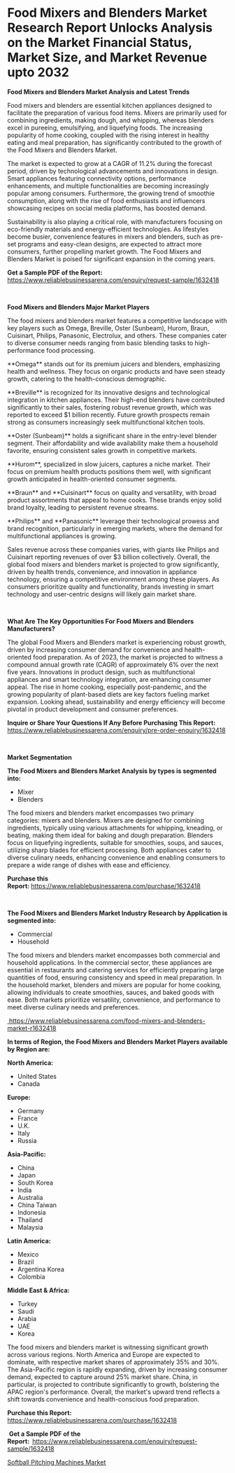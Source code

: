 <p><h1>Food Mixers and Blenders Market Research Report Unlocks Analysis on the Market Financial Status, Market Size, and Market Revenue upto 2032</h1></p><p><strong>Food Mixers and Blenders Market Analysis and Latest Trends</strong></p>
<p><p>Food mixers and blenders are essential kitchen appliances designed to facilitate the preparation of various food items. Mixers are primarily used for combining ingredients, making dough, and whipping, whereas blenders excel in pureeing, emulsifying, and liquefying foods. The increasing popularity of home cooking, coupled with the rising interest in healthy eating and meal preparation, has significantly contributed to the growth of the Food Mixers and Blenders Market.</p><p>The market is expected to grow at a CAGR of 11.2% during the forecast period, driven by technological advancements and innovations in design. Smart appliances featuring connectivity options, performance enhancements, and multiple functionalities are becoming increasingly popular among consumers. Furthermore, the growing trend of smoothie consumption, along with the rise of food enthusiasts and influencers showcasing recipes on social media platforms, has boosted demand.</p><p>Sustainability is also playing a critical role, with manufacturers focusing on eco-friendly materials and energy-efficient technologies. As lifestyles become busier, convenience features in mixers and blenders, such as pre-set programs and easy-clean designs, are expected to attract more consumers, further propelling market growth. The Food Mixers and Blenders Market is poised for significant expansion in the coming years.</p></p>
<p><strong>Get a Sample PDF of the Report:&nbsp;</strong> <a href="https://www.reliablebusinessarena.com/enquiry/request-sample/1632418?utm_campaign=2095&utm_medium=2&utm_source=Github&utm_content=ia&utm_term=21022025&utm_id=food-mixers-and-blenders">https://www.reliablebusinessarena.com/enquiry/request-sample/1632418</a></p>
<p>&nbsp;</p>
<p><strong>Food Mixers and Blenders Major Market Players</strong></p>
<p><p>The food mixers and blenders market features a competitive landscape with key players such as Omega, Breville, Oster (Sunbeam), Hurom, Braun, Cuisinart, Philips, Panasonic, Electrolux, and others. These companies cater to diverse consumer needs ranging from basic blending tasks to high-performance food processing.</p><p>**Omega** stands out for its premium juicers and blenders, emphasizing health and wellness. They focus on organic products and have seen steady growth, catering to the health-conscious demographic.</p><p>**Breville** is recognized for its innovative designs and technological integration in kitchen appliances. Their high-end blenders have contributed significantly to their sales, fostering robust revenue growth, which was reported to exceed $1 billion recently. Future growth prospects remain strong as consumers increasingly seek multifunctional kitchen tools.</p><p>**Oster (Sunbeam)** holds a significant share in the entry-level blender segment. Their affordability and wide availability make them a household favorite, ensuring consistent sales growth in competitive markets.</p><p>**Hurom**, specialized in slow juicers, captures a niche market. Their focus on premium health products positions them well, with significant growth anticipated in health-oriented consumer segments.</p><p>**Braun** and **Cuisinart** focus on quality and versatility, with broad product assortments that appeal to home cooks. These brands enjoy solid brand loyalty, leading to persistent revenue streams.</p><p>**Philips** and **Panasonic** leverage their technological prowess and brand recognition, particularly in emerging markets, where the demand for multifunctional appliances is growing.</p><p>Sales revenue across these companies varies, with giants like Philips and Cuisinart reporting revenues of over $3 billion collectively. Overall, the global food mixers and blenders market is projected to grow significantly, driven by health trends, convenience, and innovation in appliance technology, ensuring a competitive environment among these players. As consumers prioritize quality and functionality, brands investing in smart technology and user-centric designs will likely gain market share.</p></p>
<p>&nbsp;</p>
<p><strong>What Are The Key Opportunities For Food Mixers and Blenders Manufacturers?</strong></p>
<p><p>The global Food Mixers and Blenders market is experiencing robust growth, driven by increasing consumer demand for convenience and health-oriented food preparation. As of 2023, the market is projected to witness a compound annual growth rate (CAGR) of approximately 6% over the next five years. Innovations in product design, such as multifunctional appliances and smart technology integration, are enhancing consumer appeal. The rise in home cooking, especially post-pandemic, and the growing popularity of plant-based diets are key factors fueling market expansion. Looking ahead, sustainability and energy efficiency will become pivotal in product development and consumer preferences.</p></p>
<p><strong>Inquire or Share Your Questions If Any Before Purchasing This Report:</strong> <a href="https://www.reliablebusinessarena.com/enquiry/pre-order-enquiry/1632418?utm_campaign=2095&utm_medium=2&utm_source=Github&utm_content=ia&utm_term=21022025&utm_id=food-mixers-and-blenders">https://www.reliablebusinessarena.com/enquiry/pre-order-enquiry/1632418</a></p>
<p>&nbsp;</p>
<p><strong>Market Segmentation</strong></p>
<p><strong>The Food Mixers and Blenders Market Analysis by types is segmented into:</strong></p>
<p><ul><li>Mixer</li><li>Blenders</li></ul></p>
<p><p>The food mixers and blenders market encompasses two primary categories: mixers and blenders. Mixers are designed for combining ingredients, typically using various attachments for whipping, kneading, or beating, making them ideal for baking and dough preparation. Blenders focus on liquefying ingredients, suitable for smoothies, soups, and sauces, utilizing sharp blades for efficient processing. Both appliances cater to diverse culinary needs, enhancing convenience and enabling consumers to prepare a wide range of dishes with ease and efficiency.</p></p>
<p><strong>Purchase this Report:&nbsp;</strong><a href="https://www.reliablebusinessarena.com/purchase/1632418?utm_campaign=2095&utm_medium=2&utm_source=Github&utm_content=ia&utm_term=21022025&utm_id=food-mixers-and-blenders">https://www.reliablebusinessarena.com/purchase/1632418</a></p>
<p>&nbsp;</p>
<p><strong>The Food Mixers and Blenders Market Industry Research by Application is segmented into:</strong></p>
<p><ul><li>Commercial</li><li>Household</li></ul></p>
<p><p>The food mixers and blenders market encompasses both commercial and household applications. In the commercial sector, these appliances are essential in restaurants and catering services for efficiently preparing large quantities of food, ensuring consistency and speed in meal preparation. In the household market, blenders and mixers are popular for home cooking, allowing individuals to create smoothies, sauces, and baked goods with ease. Both markets prioritize versatility, convenience, and performance to meet diverse culinary needs and preferences.</p></p>
<p><a href="https://www.reliablebusinessarena.com/food-mixers-and-blenders-market-r1632418?utm_campaign=2095&utm_medium=2&utm_source=Github&utm_content=ia&utm_term=21022025&utm_id=food-mixers-and-blenders">&nbsp;https://www.reliablebusinessarena.com/food-mixers-and-blenders-market-r1632418</a></p>
<p><strong>In terms of Region, the Food Mixers and Blenders Market Players available by Region are:</strong></p>
<p>
    <p> <strong> North America: </strong>
        <ul>
            <li>United States</li>
            <li>Canada</li>
        </ul>
        </p> 
    <p> <strong> Europe: </strong>
        <ul>
            <li>Germany</li>
            <li>France</li>
            <li>U.K.</li>
            <li>Italy</li>
            <li>Russia</li>
        </ul>
        </p> 
    <p> <strong> Asia-Pacific: </strong>
        <ul>
            <li>China</li>
            <li>Japan</li>
            <li>South Korea</li>
            <li>India</li>
            <li>Australia</li>
            <li>China Taiwan</li>
            <li>Indonesia</li>
            <li>Thailand</li>
            <li>Malaysia</li>
        </ul>
        </p> 
    <p> <strong> Latin America: </strong>
        <ul>
            <li>Mexico</li>
            <li>Brazil</li>
            <li>Argentina Korea</li>
            <li>Colombia</li>
        </ul>
        </p> 
    <p> <strong> Middle East & Africa: </strong>
        <ul>
            <li>Turkey</li>
            <li>Saudi</li>
            <li>Arabia</li>
            <li>UAE</li>
            <li>Korea</li>
        </ul>
    </p>
    </p>
<p><p>The food mixers and blenders market is witnessing significant growth across various regions. North America and Europe are expected to dominate, with respective market shares of approximately 35% and 30%. The Asia-Pacific region is rapidly expanding, driven by increasing consumer demand, expected to capture around 25% market share. China, in particular, is projected to contribute significantly to growth, bolstering the APAC region's performance. Overall, the market's upward trend reflects a shift towards convenience and health-conscious food preparation.</p></p>
<p><strong>Purchase this Report: </strong><a href="https://www.reliablebusinessarena.com/purchase/1632418?utm_campaign=2095&utm_medium=2&utm_source=Github&utm_content=ia&utm_term=21022025&utm_id=food-mixers-and-blenders">https://www.reliablebusinessarena.com/purchase/1632418</a></p>
<p>&nbsp;<strong>Get a Sample PDF of the Report:&nbsp;&nbsp;</strong><a href="https://www.reliablebusinessarena.com/enquiry/request-sample/1632418?utm_campaign=2095&utm_medium=2&utm_source=Github&utm_content=ia&utm_term=21022025&utm_id=food-mixers-and-blenders">https://www.reliablebusinessarena.com/enquiry/request-sample/1632418</a></p>
<p><strong></strong></p>
<p><p><a href="https://github.com/sca704osol/Market-Research-Report-List-1/blob/main/softball-pitching-machines-market.md?utm_campaign=2095&utm_medium=2&utm_source=Github&utm_content=ia&utm_term=21022025&utm_id=food-mixers-and-blenders">Softball Pitching Machines Market</a></p></p>